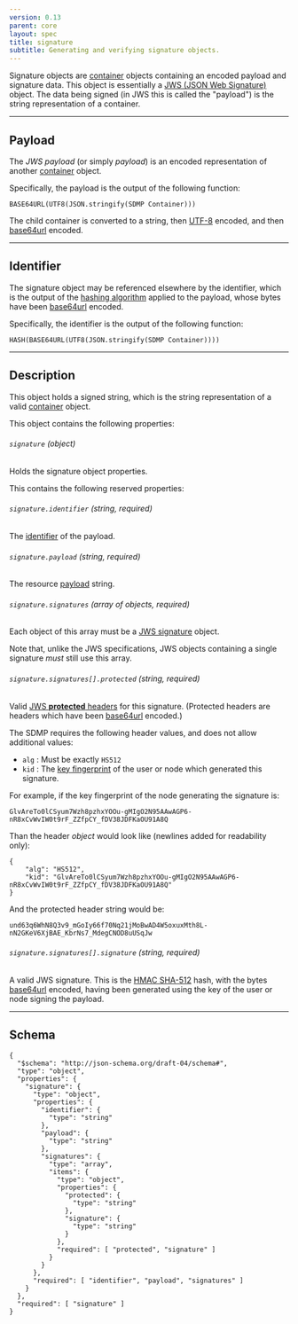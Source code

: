 ```yaml
---
version: 0.13
parent: core
layout: spec
title: signature
subtitle: Generating and verifying signature objects.
---
```



Signature objects are [container](../container) objects containing
an encoded payload and signature data. This object is essentially a
[JWS (JSON Web Signature)][jws] object. The data being signed (in JWS
this is called the "payload") is the string representation of a container.

---

## Payload

The *JWS payload* (or simply *payload*) is an encoded representation
of another [container](../container) object.

Specifically, the payload is the output of the following function:

	BASE64URL(UTF8(JSON.stringify(SDMP Container)))

The child container is converted to a string, then [UTF-8](http://www.utf-8.com/)
encoded, and then [base64url][base64] encoded.

---

## Identifier

The signature object may be referenced elsewhere by the identifier, which
is the output of the [hashing algorithm](../cryptography#hashing)
applied to the payload, whose bytes have been [base64url][base64] encoded.

Specifically, the identifier is the output of the following function:

	HASH(BASE64URL(UTF8(JSON.stringify(SDMP Container))))

---

## Description

This object holds a signed string, which is the string representation
of a valid [container](../container) object.

This object contains the following properties:

###### `signature` *(object)*

Holds the signature object properties.

This contains the following reserved properties:

###### `signature.identifier` *(string, required)*

The [identifier](#identifier) of the payload.

###### `signature.payload` *(string, required)*

The resource [payload](#payload) string.

###### `signature.signatures` *(array of objects, required)*

Each object of this array must be a [JWS signature][jws_json_serialize] object.

Note that, unlike the JWS specifications, JWS objects containing a single
signature *must* still use this array.

###### `signature.signatures[].protected` *(string, required)*

Valid [JWS **protected** headers][jws_headers] for this signature. (Protected
headers are headers which have been [base64url][base64] encoded.)

The SDMP requires the following header values, and does not
allow additional values:

* `alg` : Must be exactly `HS512`
* `kid` : The [key fingerprint](../cryptography#key-fingerprint) of the
  user or node which generated this signature.

For example, if the key fingerprint of the node generating the signature is:

	GlvAreTo0lCSyum7Wzh8pzhxYOOu-gMIgO2N95AAwAGP6-nR8xCvWvIW0t9rF_ZZfpCY_fDV38JDFKaOU91A8Q

Than the header *object* would look like (newlines added for readability only):

	{
		"alg": "HS512",
		"kid": "GlvAreTo0lCSyum7Wzh8pzhxYOOu-gMIgO2N95AAwAGP6-nR8xCvWvIW0t9rF_ZZfpCY_fDV38JDFKaOU91A8Q"
	}

And the protected header string would be:

	und63q6WhN8Q3v9_mGoIy66f70Nq21jMoBwAD4W5oxuxMth8L-nN2GKeV6XjBAE_KbrNs7_MdegCNOD8uUSqJw

###### `signature.signatures[].signature` *(string, required)*

A valid JWS signature. This is the [HMAC SHA-512][hmac_sha2] hash, with
the bytes [base64url][base64] encoded, having been generated using the
key of the user or node signing the payload.

---

## Schema

	{
	  "$schema": "http://json-schema.org/draft-04/schema#",
	  "type": "object",
	  "properties": {
	    "signature": {
	      "type": "object",
	      "properties": {
	        "identifier": {
	          "type": "string"
	        },
	        "payload": {
	          "type": "string"
	        },
	        "signatures": {
	          "type": "array",
	          "items": {
	            "type": "object",
	            "properties": {
	              "protected": {
	                "type": "string"
	              },
	              "signature": {
	                "type": "string"
	              }
	            },
	            "required": [ "protected", "signature" ]
	          }
	        }
	      },
	      "required": [ "identifier", "payload", "signatures" ]
	    }
	  },
	  "required": [ "signature" ]
	}


[jws]: http://self-issued.info/docs/draft-ietf-jose-json-web-signature.html
[base64]: https://tools.ietf.org/html/rfc4648#section-5
[jws_json_serialize]: http://self-issued.info/docs/draft-ietf-jose-json-web-signature.html#GeneralJSONSerialization
[hmac_sha2]: https://tools.ietf.org/html/rfc7518#section-3.2
[jws_headers]: http://self-issued.info/docs/draft-ietf-jose-json-web-signature.html#rfc.section.4
